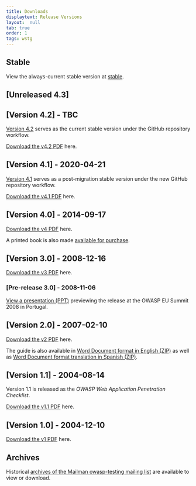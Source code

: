 ```yaml
---
title: Downloads
displaytext: Release Versions
layout:  null
tab: true
order: 1
tags: wstg
---
```


## Stable

View the always-current stable version at [stable](stable/).

## [Unreleased 4.3]

## [Version 4.2] - TBC

[Version 4.2](v42/) serves as the current stable version under the GitHub repository workflow.

[Download the v4.2 PDF](https://github.com/OWASP/wstg/releases/download/v4.2/wstg-v4.2.pdf) here.

## [Version 4.1] - 2020-04-21

[Version 4.1](v41/) serves as a post-migration stable version under the new GitHub repository workflow.

[Download the v4.1 PDF](https://github.com/OWASP/wstg/releases/download/v4.1/wstg-v4.1.pdf) here.

## [Version 4.0] - 2014-09-17

[Download the v4 PDF](assets/archive/OWASP_Testing_Guide_v4.pdf) here.

A printed book is also made [available for purchase](https://www.lulu.com/shop/matteo-meucci-and-andrew-muller/testing-guide-40-release/paperback/product-22294314.html).

## [Version 3.0] - 2008-12-16

[Download the v3 PDF](assets/archive/OWASP_Testing_Guide_v3.pdf) here.

### [Pre-release 3.0] - 2008-11-06

[View a presentation (PPT)](assets/archive/OWASP_EU_Summit_2008_OWASP_Testing_Guide_v3.ppt) previewing the release at the OWASP EU Summit 2008 in Portugal.

## [Version 2.0] - 2007-02-10

[Download the v2 PDF](assets/archive/OWASP_Testing_Guide_v2.pdf) here.

The guide is also available in [Word Document format in English (ZIP)](assets/archive/OWASP_Testing_Guide_v2_doc.zip) as well as [Word Document format translation in Spanish (ZIP)](assets/archive/OWASP_Testing_Guide_v2_spanish_doc.zip).

## [Version 1.1] - 2004-08-14

Version 1.1 is released as the _OWASP Web Application Penetration Checklist_.

[Download the v1.1 PDF](assets/archive/OWASP_Web_Application_Penetration_Checklist_v1_1.pdf) here.

## [Version 1.0] - 2004-12-10

[Download the v1 PDF](assets/archive/OWASP_Testing_Guide_v1.pdf) here.

## Archives

Historical [archives of the Mailman owasp-testing mailing list](https://lists.owasp.org/pipermail/owasp-testing/index) are available to view or download.
